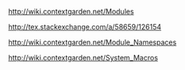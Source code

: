 

http://wiki.contextgarden.net/Modules

http://tex.stackexchange.com/a/58659/126154

http://wiki.contextgarden.net/Module_Namespaces

http://wiki.contextgarden.net/System_Macros


